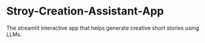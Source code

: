 # Stroy-Creation-Assistant-App
The streamlit interactive app that helps generate creative short stories using LLMs.
